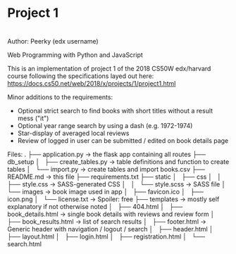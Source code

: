 # Project 1
#
Author: Peerky (edx username)

Web Programming with Python and JavaScript

This is an implementation of project 1 of the 2018 CS50W edx/harvard course
following the specifications layed out here:
https://docs.cs50.net/web/2018/x/projects/1/project1.html

Minor additions to the requirements:
- Optional strict search to find books with short titles without a result mess ("it")
- Optional year range search by using a dash (e.g. 1972-1974)
- Star-display of averaged local reviews
- Review of logged in user can be submitted / edited on book details page

Files:
.
├── application.py -> the flask app containing all routes
├── db_setup
│   ├── create_tables.py -> table definitions and function to create tables
│   └── import.py -> create tables and import books.csv
├── README.md -> this file
├── requirements.txt
├── static
│   ├── css
│   │   ├── style.css -> SASS-generated CSS
│   │   └── style.scss -> SASS file
│   └── images -> book image used in app
│       ├── favicon.ico
│       ├── icon.png
│       └── license.txt -> Spoiler: free
├── templates -> mostly self explanatory if not otherwise noted
│   ├── 404.html
│   ├── book_details.html -> single book details with reviews and review form
│   ├── book_results.html -> list of search results
│   ├── footer.html -> Generic header with navigation / logout / search
│   ├── header.html
│   ├── layout.html
│   ├── login.html
│   ├── registration.html
│   └── search.html



